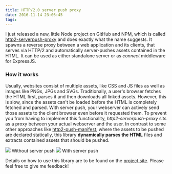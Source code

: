 ```yaml
---
title: HTTP/2.0 server push proxy
date: 2016-11-14 23:05:45
tags:
---
```


I just released a new, little Node project on GitHub and NPM, which is called [http2-serverpush-proxy](https://www.npmjs.com/package/http2-serverpush-proxy) and does exactly what the name suggests. It spawns a reverse proxy between a web application and its clients, that serves via HTTP/2 and automatically server-pushes assets contained in the HTML. It can be used as either standalone server or as _connect_ middleware for ExpressJS.

### How it works
Usually, websites consist of multiple assets, like CSS and JS files as well as images like PNGs, JPGs and SVGs. Traditionally, a user's browser fetches the HTML first, parses it and then downloads all linked assets. However, this is slow, since the assets can't be loaded before the HTML is completely fetched and parsed. With server push, your webserver can actively send those assets to the client browser even before it requested them. To prevent you from having to implement this functionality, _http2-serverpush-proxy_ sits as a proxy between your actual webserver and the user. In contrast to some other approaches like [http2-push-manifest](https://github.com/GoogleChrome/http2-push-manifest), where the assets to be pushed are declared statically, this library __dynamically parses the HTML__ files and extracts contained assets that should be pushed.


![](/images/push_screenshot1.png)
Without server push
![](/images/push_screenshot2.png)
With server push

Details on how to use this library are to be found on the [project site](https://github.com/n1try/http2-serverpush-proxy). Please feel free to give me feedback!
